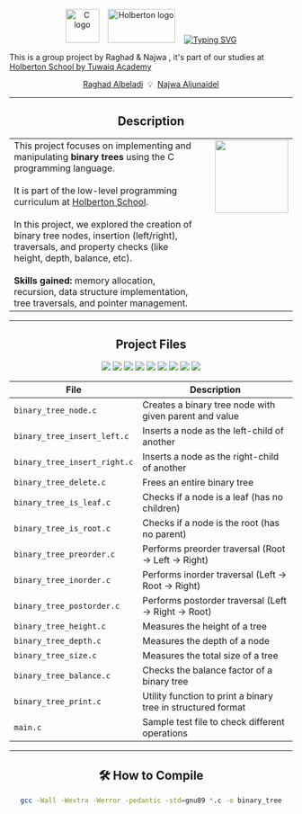 
<p align="center">
  <img src="https://cdn.jsdelivr.net/gh/devicons/devicon/icons/c/c-original.svg" alt="C logo" width="60" height="60"/>
  &nbsp;&nbsp;
  <img src="https://github.com/user-attachments/assets/5f8d33ce-fed8-438a-935c-a9916afef26e" alt="Holberton logo" width="120" height="60"/>
  &nbsp;&nbsp;
  <a href="https://git.io/typing-svg">
    <img src="https://readme-typing-svg.herokuapp.com?font=Fira+Code&weight=900&duration=4998&pause=987&color=2BF74E&background=197A2300&width=300&height=50&lines=Binary+Trees+project+" alt="Typing SVG" />
  </a>
</p>


This is a group project by Raghad & Najwa , it's part of our studies at <td><a href="https://tuwaiq.edu.sa/holberton">Holberton School by Tuwaiq Academy</a></td>
<p align="center">
  <a href="https://github.com/RaghadAlbeladi1">Raghad Albeladi</a> &nbsp;💡&nbsp;
  <a href="https://github.com/NajwaAljunaidel">Najwa Aljunaidel</a>
</p>

---

<h2 align="center"> Description</h2>

<table>
  <tr>
    <td style="text-align:left;">
      This project focuses on implementing and manipulating <strong>binary trees</strong> using the C programming language.<br><br>
      It is part of the low-level programming curriculum at <a href="https://www.holbertonschool.com/">Holberton School</a>.<br><br>
      In this project, we explored the creation of binary tree nodes, insertion (left/right), traversals, and property checks (like height, depth, balance, etc).<br><br>
      <strong>Skills gained:</strong> memory allocation, recursion, data structure implementation, tree traversals, and pointer management.
    </td>
    <td style="width:150px; text-align:right; vertical-align:top;">
      <img src="https://cdn-icons-png.flaticon.com/512/4228/4228616.png" width="130">
    </td>
  </tr>
</table>

---

<h2 align="center"> Project Files</h2>

<p align="center">
  <img src="https://img.shields.io/badge/binary_tree_node.c-blue?style=flat-square" />
  <img src="https://img.shields.io/badge/binary_tree_insert_left.c-green?style=flat-square" />
  <img src="https://img.shields.io/badge/binary_tree_insert_right.c-purple?style=flat-square" />
  <img src="https://img.shields.io/badge/binary_tree_delete.c-red?style=flat-square" />
  <img src="https://img.shields.io/badge/binary_tree_traversals.c-yellow?style=flat-square" />
  <img src="https://img.shields.io/badge/binary_tree_height.c-lightgrey?style=flat-square" />
  <img src="https://img.shields.io/badge/binary_tree_balance.c-pink?style=flat-square" />
  <img src="https://img.shields.io/badge/main.c-test file-blueviolet?style=flat-square" />
  <img src="https://img.shields.io/badge/README.md-complete-brightgreen?style=flat-square" />
</p>

<div align="center">

  
| File | Description |
|------|-------------|
| `binary_tree_node.c` | Creates a binary tree node with given parent and value |
| `binary_tree_insert_left.c` | Inserts a node as the left-child of another |
| `binary_tree_insert_right.c` | Inserts a node as the right-child of another |
| `binary_tree_delete.c` | Frees an entire binary tree |
| `binary_tree_is_leaf.c` | Checks if a node is a leaf (has no children) |
| `binary_tree_is_root.c` | Checks if a node is the root (has no parent) |
| `binary_tree_preorder.c` | Performs preorder traversal (Root -> Left -> Right) |
| `binary_tree_inorder.c` | Performs inorder traversal (Left -> Root -> Right) |
| `binary_tree_postorder.c` | Performs postorder traversal (Left -> Right -> Root) |
| `binary_tree_height.c` | Measures the height of a tree |
| `binary_tree_depth.c` | Measures the depth of a node |
| `binary_tree_size.c` | Measures the total size of a tree |
| `binary_tree_balance.c` | Checks the balance factor of a binary tree |
| `binary_tree_print.c` | Utility function to print a binary tree in structured format |
| `main.c` | Sample test file to check different operations |
---

<h2 align="center">🛠️ How to Compile</h2>

```bash
gcc -Wall -Wextra -Werror -pedantic -std=gnu89 *.c -o binary_tree

